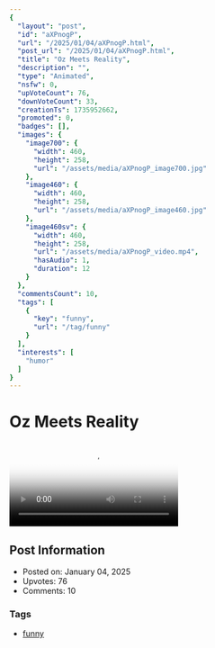 ```yaml
---
{
  "layout": "post",
  "id": "aXPnogP",
  "url": "/2025/01/04/aXPnogP.html",
  "post_url": "/2025/01/04/aXPnogP.html",
  "title": "Oz Meets Reality",
  "description": "",
  "type": "Animated",
  "nsfw": 0,
  "upVoteCount": 76,
  "downVoteCount": 33,
  "creationTs": 1735952662,
  "promoted": 0,
  "badges": [],
  "images": {
    "image700": {
      "width": 460,
      "height": 258,
      "url": "/assets/media/aXPnogP_image700.jpg"
    },
    "image460": {
      "width": 460,
      "height": 258,
      "url": "/assets/media/aXPnogP_image460.jpg"
    },
    "image460sv": {
      "width": 460,
      "height": 258,
      "url": "/assets/media/aXPnogP_video.mp4",
      "hasAudio": 1,
      "duration": 12
    }
  },
  "commentsCount": 10,
  "tags": [
    {
      "key": "funny",
      "url": "/tag/funny"
    }
  ],
  "interests": [
    "humor"
  ]
}
---
```


# Oz Meets Reality

<video controls playsinline loop poster="/assets/media/aXPnogP_image460.jpg">
  <source src="/assets/media/aXPnogP_video.mp4" type="video/mp4">
  Your browser does not support the video tag.
</video>

## Post Information

- Posted on: January 04, 2025
- Upvotes: 76
- Comments: 10

### Tags

- [funny](/tag/funny)

